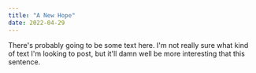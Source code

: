 ```yaml
---
title: "A New Hope"
date: 2022-04-29
---
```


There's probably going to be some text here.  I'm not really sure what kind of text I'm looking to post, but it'll damn well be more interesting that this sentence.